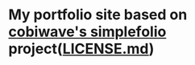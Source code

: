 # My portfolio site based on [cobiwave's simplefolio](https://github.com/cobiwave/simplefolio) project([LICENSE.md](LICENSE.md))
